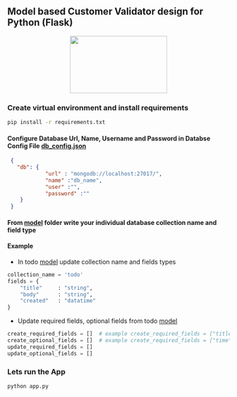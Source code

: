 ## Model based Customer Validator design for Python (Flask)

<p align="center">
  <img width="220" height="130" src="https://kenya-tech.com/wp-content/uploads/2019/01/flask-python.png">
</p>

### Create virtual environment and install requirements 
```sh
pip install -r requirements.txt
```
#### Configure Database Url, Name, Username and Password in Databse Config File [db_config.json](src/db_config.json)
```json
 {
   "db": {
            "url" : "mongodb://localhost:27017/",
            "name" :"db_name",  
            "user" :"",
            "password" :""
    }
 }
```
#### From [model](src/model) folder write your individual database collection name and field type
#### Example
- In todo [model](src/model/todo) update collection name and fields types
```py
collection_name = 'todo'
fields = {
    "title"     : "string",
    "body"      : "string",
    "created"   : "datatime"
} 
```
- Update required fields, optional fields from todo [model](src/model/todo)
```py
create_required_fields = []  # example create_required_fields = ["title", "body"]
create_optional_fields = []  # example create_required_fields = ["time"]
update_required_fields = []
update_optional_fields = []
```
### Lets run the App
```sh
python app.py 
```
